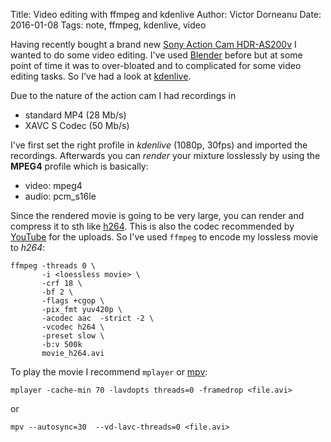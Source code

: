 Title: Video editing with ffmpeg and kdenlive
Author: Victor Dorneanu
Date: 2016-01-08
Tags: note, ffmpeg, kdenlive, video

Having recently bought a brand new [Sony Action Cam HDR-AS200v](http://www.sony.net/Products/actioncam/en-us/support/cameras/HDR-AS200V/) I wanted to do some video editing. I've used [Blender](https://www.blender.org) before but at some point of time it was to over-bloated and to complicated for some video editing tasks. So I've had a look at [kdenlive](https://kdenlive.org).

Due to the nature of the action cam I had recordings in 

* standard MP4 (28 Mb/s)
* XAVC S Codec (50 Mb/s)

I've first set the right profile in *kdenlive* (1080p, 30fps) and imported the recordings. Afterwards you can *render* your mixture losslessly by using the **MPEG4** profile which is basically:

* video: mpeg4
* audio: pcm_s16le

Since the rendered movie is going to be very large, you can render and compress it to sth like [h264](https://en.wikipedia.org/wiki/H.264/MPEG-4_AVC). This is also the codec recommended by [YouTube](https://support.google.com/youtube/answer/1722171?hl=en) for the uploads. So I've used `ffmpeg` to encode my lossless movie to *h264*:

    ffmpeg -threads 0 \
           -i <loessless movie> \
           -crf 18 \
           -bf 2 \ 
           -flags +cgop \
           -pix_fmt yuv420p \
           -acodec aac  -strict -2 \
           -vcodec h264 \
           -preset slow \
           -b:v 500k 
           movie_h264.avi

To play the movie I recommend `mplayer` or [mpv](https://mpv.io):

    mplayer -cache-min 70 -lavdopts threads=0 -framedrop <file.avi>

or

    mpv --autosync=30  --vd-lavc-threads=0 <file.avi>





